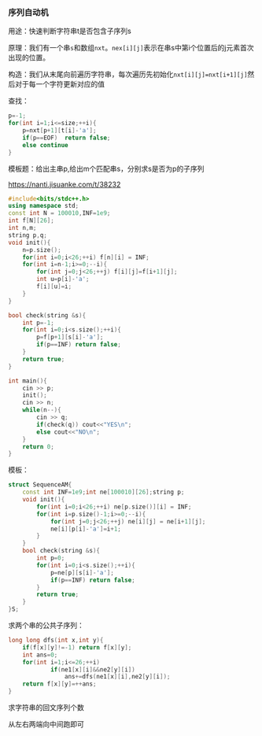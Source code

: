 ### 序列自动机

用途：快速判断字符串t是否包含子序列s

原理：我们有一个串`s`和数组`nxt`。`nex[i][j]`表示在串s中第i个位置后的j元素首次出现的位置。

构造：我们从末尾向前遍历字符串，每次遍历先初始化`nxt[i][j]=nxt[i+1][j]`然后对于每一个字符更新对应的值

查找：

```cpp
p=-1;
for(int i=1;i<=size;++i){
	p=nxt[p+1][t[i]-'a'];
	if(p==EOF)  return false;
	else continue
}
```

模板题：给出主串p,给出m个匹配串s，分别求s是否为p的子序列

https://nanti.jisuanke.com/t/38232

```cpp
#include<bits/stdc++.h>
using namespace std;
const int N = 100010,INF=1e9;
int f[N][26];
int n,m;
string p,q;
void init(){
    n=p.size();
    for(int i=0;i<26;++i) f[n][i] = INF;
    for(int i=n-1;i>=0;--i){
        for(int j=0;j<26;++j) f[i][j]=f[i+1][j];
        int u=p[i]-'a';
        f[i][u]=i;
    }
}

bool check(string &s){
    int p=-1;
    for(int i=0;i<s.size();++i){
        p=f[p+1][s[i]-'a'];
        if(p==INF) return false;
    }
    return true;
}

int main(){
    cin >> p;
    init();
    cin >> n;
    while(n--){
        cin >> q;
        if(check(q)) cout<<"YES\n";
        else cout<<"NO\n";
    }
    return 0;
}
```

模板：

```cpp
struct SequenceAM{
	const int INF=1e9;int ne[100010][26];string p;
	void init(){
		for(int i=0;i<26;++i) ne[p.size()][i] = INF;
		for(int i=p.size()-1;i>=0;--i){
	        for(int j=0;j<26;++j) ne[i][j] = ne[i+1][j];
	        ne[i][p[i]-'a']=i+1;
	    }
	}
	bool check(string &s){
		int p=0;
	    for(int i=0;i<s.size();++i){
	        p=ne[p][s[i]-'a'];
	        if(p==INF) return false;
	    }
	    return true;
	}
}S;
```

求两个串的公共子序列：

```cpp
long long dfs(int x,int y){
	if(f[x][y]!=-1) return f[x][y];
    int ans=0;
    for(int i=1;i<=26;++i)
        	if(ne1[x][i]&&ne2[y][i])
                ans+=dfs(ne1[x][i],ne2[y][i]);
    return f[x][y]=++ans;
}
```

求字符串的回文序列个数

从左右两端向中间跑即可

